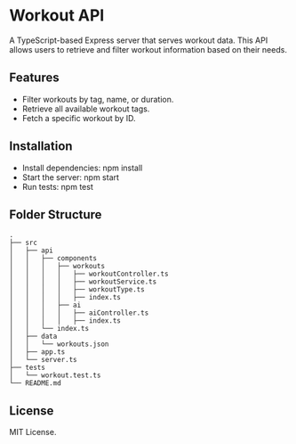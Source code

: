 # Workout API

A TypeScript-based Express server that serves workout data. This API allows users to retrieve and filter workout information based on their needs.

## Features
- Filter workouts by tag, name, or duration.
- Retrieve all available workout tags.
- Fetch a specific workout by ID.

## Installation
- Install dependencies:
npm install
- Start the server:
npm start
- Run tests:
npm test

## Folder Structure
```
.
├── src
│   ├── api
│   │   ├── components
│   │   │   ├── workouts
│   │   │   │   ├── workoutController.ts
│   │   │   │   ├── workoutService.ts
│   │   │   │   ├── workoutType.ts
│   │   │   │   ├── index.ts
│   │   │   ├── ai
│   │   │   │   ├── aiController.ts
│   │   │   │   ├── index.ts
│   │   └── index.ts
│   ├── data
│   │   └── workouts.json
│   ├── app.ts
│   └── server.ts
├── tests
│   └── workout.test.ts
└── README.md
```

## License
MIT License.
